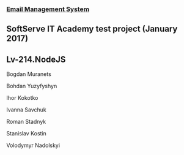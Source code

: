 <h3><a href="https://igorkokotko.gitlab.io/EmailManagementSystem/">Email Management System</a></h3>

## SoftServe IT Academy test project (January 2017)

## Lv-214.NodeJS

Bogdan Muranets

Bohdan Yuzyfyshyn

Ihor Kokotko

Ivanna Savchuk

Roman Stadnyk

Stanislav Kostin

Volodymyr Nadolskyi
